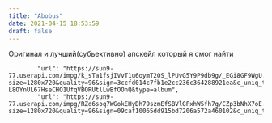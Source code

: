 ```yaml
---
title: "Abobus"
date: 2021-04-15 18:53:59
draft: false
---
```


Оригинал и лучший(субьективно) апскейл который я смог найти

            "url": "https://sun9-77.userapi.com/impg/k_sTa1fsjIVvT1u6oymT2OS_lPUvG5Y9P9db9g/_EGi8GF9WgU.jpg?size=1280x720&quality=96&sign=3ccfd014c7fb1e2cc236c364288921ea&c_uniq_tag=MsLZWZEE-L8OYnUL67HseCHO1UfqVBORUtlLwBfOOnQ&type=album",
            "url": "https://sun9-77.userapi.com/impg/RZd6soq7WGokEHyDh79szmEfSBVlGFxhW5fh7g/CZp3bNhX7oE.jpg?size=1280x720&quality=96&sign=09caf10065dd915bd7206a572a460102&c_uniq_tag=qfN1r6DIbBqIYAjvbfVoXAJEUS4do0dgLgrqggGJ9KY&type=album",
